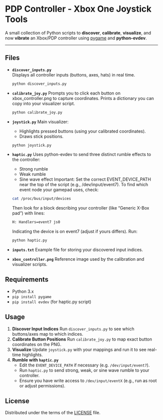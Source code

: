 # PDP Controller - Xbox One Joystick Tools

A small collection of Python scripts to **discover**, **calibrate**, **visualize**, and now **vibrate** an Xbox/PDP controller using [pygame](https://www.pygame.org/) and **python-evdev**.

---

## Files

- **`discover_inputs.py`**  
    Displays all controller inputs (buttons, axes, hats) in real time.  
    ```bash
    python discover_inputs.py
    ```

- **`calibrate_joy.py`**
    Prompts you to click each button on xbox_controller.png to capture coordinates. Prints a dictionary you can copy into your visualizer script.
    ```bash
    python calibrate_joy.py
    ```

- **`joystick.py`**
    Main visualizer:
    - Highlights pressed buttons (using your calibrated coordinates).
    - Draws stick positions.
    ```bash
    python joystick.py
    ```

- **`haptic.py`**
    Uses python-evdev to send three distinct rumble effects to the controller:
    - Strong rumble
    - Weak rumble
    - Sine wave effect
    Important: Set the correct EVENT_DEVICE_PATH near the top of the script (e.g., /dev/input/event7). To find which event node your gamepad uses, check:
    ```bash
    cat /proc/bus/input/devices
    ```
    Then look for a block describing your controller (like “Generic X-Box pad”) with lines:
    ```bash
    H: Handlers=event7 js0
    ```
    Indicating the device is on event7 (adjust if yours differs). Run:
    ```bash
    python haptic.py
    ```

- **`inputs.txt`**
    Example file for storing your discovered input indices.

- **`xbox_controller.png`**
    Reference image used by the calibration and visualizer scripts.

## Requirements
- Python 3.x
- `pip install pygame`
- `pip install evdev` (for haptic.py script)

## Usage
1. **Discover Input Indices**
    Run `discover_inputs.py` to see which buttons/axes map to which indices.
2. **Calibrate Button Positions**
    Run `calibrate_joy.py` to map exact button coordinates on the PNG.
3. **Visualize**
    Update `joystick.py` with your mappings and run it to see real-time highlights.
3. **Rumble with `haptic.py`**
    - Edit the `EVENT_DEVICE_PATH` if necessary (e.g. `/dev/input/event7`).
    - Run `haptic.py` to send strong, weak, or sine wave rumble to your controller.
    - Ensure you have write access to `/dev/input/eventX` (e.g., run as root or adjust permissions).

## License
Distributed under the terms of the [LICENSE](LICENSE) file.